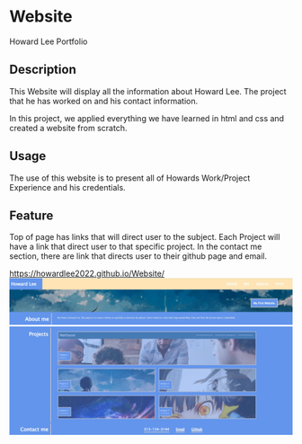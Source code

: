 # Website
Howard Lee Portfolio

## Description
This Website will display all the information about Howard Lee. The project that he has worked on and his contact information.

In this project, we applied everything we have learned in html and css and created a website from scratch.

## Usage

The use of this website is to present all of Howards Work/Project Experience and his credentials.

## Feature
Top of page has links that will direct user to the subject. 
Each  Project will have a link that direct user to that specific project.
In the contact me section, there are link that directs user to their github page and email.

https://howardlee2022.github.io/Website/
![Header](./Top.jpg)
![Content](./bottom.jpg)
  